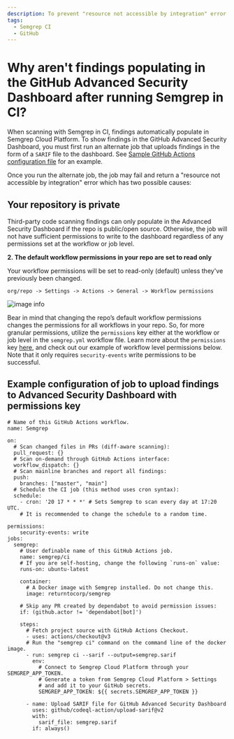 ```yaml
---
description: To prevent "resource not accessible by integration" error when running job to upload findings to GitHub's Advanced Security Dashboard
tags:
  - Semgrep CI
  - GitHub
---
```


# Why aren't findings populating in the GitHub Advanced Security Dashboard after running Semgrep in CI?

When scanning with Semgrep in CI, findings automatically populate in Semgrep Cloud Platform. To show findings in the GitHub Advanced Security Dashboard, you must first run an alternate job that uploads findings in the form of a `SARIF` file to the dashboard. See  [Sample GitHub Actions configuration file](https://semgrep.dev/docs/semgrep-ci/sample-ci-configs/#sample-github-actions-configuration-file) for an example.

Once you run the alternate job, the job may fail and return a "resource not accessible by integration" error which has two possible causes:

## Your repository is private

Third-party code scanning findings can only populate in the Advanced Security Dashboard if the repo is public/open source. Otherwise, the job will not have sufficient permissions to write to the dashboard regardless of any permissions set at the workflow or job level.

**2. The default workflow permissions in your repo are set to read only**

Your workflow permissions will be set to read-only (default) unless they've previously been changed.

`org/repo -> Settings -> Actions -> General -> Workflow permissions`

![image info](/img/kb/github-default-workflow-permissions.png)

Bear in mind that changing the repo’s default workflow permissions changes the permissions for all workflows in your repo. So, for more granular permissions, utilize the `permissions` key either at the workflow or job level in the `semgrep.yml` workflow file. Learn more about the `permissions` key [here](https://docs.github.com/en/actions/using-jobs/assigning-permissions-to-jobs#setting-the-github_token-permissions-for-all-jobs-in-a-workflow), and check out our example of workflow level permissions below. Note that it only requires `security-events` write permissions to be successful.

## Example configuration of job to upload findings to Advanced Security Dashboard with permissions key

```
# Name of this GitHub Actions workflow.
name: Semgrep

on:
  # Scan changed files in PRs (diff-aware scanning):
  pull_request: {}
  # Scan on-demand through GitHub Actions interface:
  workflow_dispatch: {}
  # Scan mainline branches and report all findings:
  push:
    branches: ["master", "main"]
  # Schedule the CI job (this method uses cron syntax):
  schedule:
    - cron: '20 17 * * *' # Sets Semgrep to scan every day at 17:20 UTC.
    # It is recommended to change the schedule to a random time.
    
permissions: 
    security-events: write
jobs:
  semgrep:
    # User definable name of this GitHub Actions job.
    name: semgrep/ci 
    # If you are self-hosting, change the following `runs-on` value: 
    runs-on: ubuntu-latest

    container:
      # A Docker image with Semgrep installed. Do not change this.
      image: returntocorp/semgrep

    # Skip any PR created by dependabot to avoid permission issues:
    if: (github.actor != 'dependabot[bot]')

    steps:
      # Fetch project source with GitHub Actions Checkout.
      - uses: actions/checkout@v3
      # Run the "semgrep ci" command on the command line of the docker image.
      - run: semgrep ci --sarif --output=semgrep.sarif
        env:
          # Connect to Semgrep Cloud Platform through your SEMGREP_APP_TOKEN.
          # Generate a token from Semgrep Cloud Platform > Settings
          # and add it to your GitHub secrets.
          SEMGREP_APP_TOKEN: ${{ secrets.SEMGREP_APP_TOKEN }}

      - name: Upload SARIF file for GitHub Advanced Security Dashboard
        uses: github/codeql-action/upload-sarif@v2
        with:
          sarif_file: semgrep.sarif
        if: always()
```

